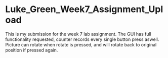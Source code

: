 # Luke_Green_Week7_Assignment_Upload
This is my submission for the week 7 lab assignment.
The GUI has full functionality requested, counter records every single button press aswell.
Picture can rotate when rotate is pressed, and will rotate back to original position if pressed again.
